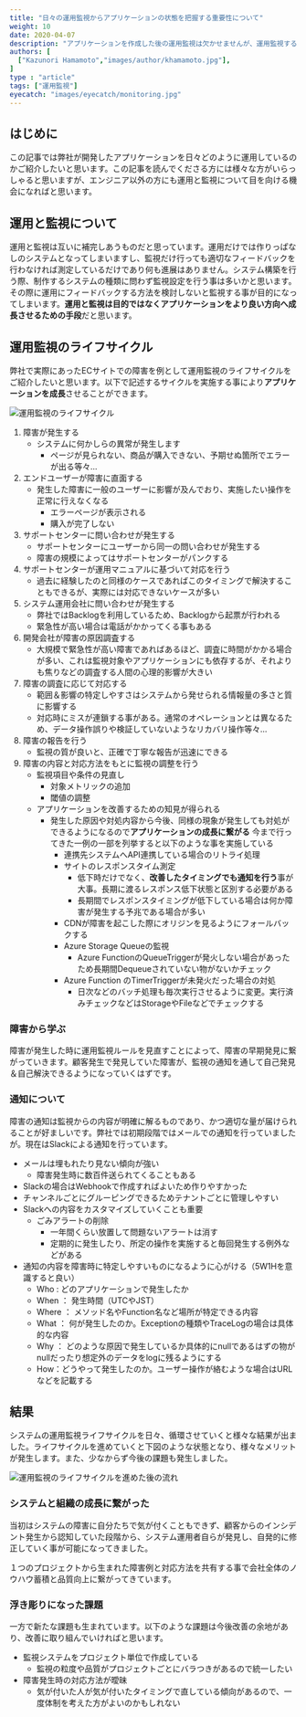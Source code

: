 ```yaml
---
title: "日々の運用監視からアプリケーションの状態を把握する重要性について"
weight: 10
date: 2020-04-07
description: "アプリケーションを作成した後の運用監視は欠かせませんが、運用監視する際のポイントをご紹介します。"
authors: [
  ["Kazunori Hamamoto","images/author/khamamoto.jpg"],
]
type : "article"
tags: ["運用監視"]
eyecatch: "images/eyecatch/monitoring.jpg"
---
```


## はじめに

この記事では弊社が開発したアプリケーションを日々どのように運用しているのかご紹介したいと思います。この記事を読んでくださる方には様々な方がいらっしゃると思いますが、エンジニア以外の方にも運用と監視について目を向ける機会になればと思います。

## 運用と監視について

運用と監視は互いに補完しあうものだと思っています。運用だけでは作りっぱなしのシステムとなってしまいますし、監視だけ行っても適切なフィードバックを行わなければ測定しているだけであり何も進展はありません。システム構築を行う際、制作するシステムの種類に問わず監視設定を行う事は多いかと思います。その際に運用にフィードバックする方法を検討しないと監視する事が目的になってしまいます。**運用と監視は目的ではなくアプリケーションをより良い方向へ成長させるための手段**だと思います。

## 運用監視のライフサイクル

弊社で実際にあったECサイトでの障害を例として運用監視のライフサイクルをご紹介したいと思います。以下で記述するサイクルを実施する事により**アプリケーションを成長**させることができます。

![運用監視のライフサイクル](../images/monitoring01.png)

1. 障害が発生する
   - システムに何かしらの異常が発生します
     - ページが見られない、商品が購入できない、予期せぬ箇所でエラーが出る等々...
2. エンドユーザーが障害に直面する
   - 発生した障害に一般のユーザーに影響が及んでおり、実施したい操作を正常に行えなくなる
     - エラーページが表示される
     - 購入が完了しない
3. サポートセンターに問い合わせが発生する
   - サポートセンターにユーザーから同一の問い合わせが発生する
   - 障害の規模によってはサポートセンターがパンクする
4. サポートセンターが運用マニュアルに基づいて対応を行う
   - 過去に経験したのと同様のケースであればこのタイミングで解決することもできるが、実際には対応できないケースが多い
5. システム運用会社に問い合わせが発生する
   - 弊社ではBacklogを利用しているため、Backlogから起票が行われる
   - 緊急性が高い場合は電話がかかってくる事もある
6. 開発会社が障害の原因調査する
   - 大規模で緊急性が高い障害であればあるほど、調査に時間がかかる場合が多い、これは監視対象やアプリケーションにも依存するが、それよりも焦りなどの調査する人間の心理的影響が大きい
7. 障害の調査に応じて対応する
   - 範囲＆影響の特定しやすさはシステムから発せられる情報量の多さと質に影響する
   - 対応時にミスが連鎖する事がある。通常のオペレーションとは異なるため、データ操作誤りや検証していないようなリカバリ操作等々...
8. 障害の報告を行う
   - 監視の質が良いと、正確で丁寧な報告が迅速にできる
9. 障害の内容と対応方法をもとに監視の調整を行う
   - 監視項目や条件の見直し
     - 対象メトリックの追加
     - 閾値の調整
   - アプリケーションを改善するための知見が得られる
     - 発生した原因や対処内容から今後、同様の現象が発生しても対処ができるようになるので**アプリケーションの成長に繋がる** 今まで行ってきた一例の一部を列挙すると以下のような事を実施している
       - 連携先システムへAPI連携している場合のリトライ処理
       - サイトのレスポンスタイム測定
         - 低下時だけでなく、**改善したタイミングでも通知を行う**事が大事。長期に渡るレスポンス低下状態と区別する必要がある
         - 長期間でレスポンスタイミングが低下している場合は何か障害が発生する予兆である場合が多い
       - CDNが障害を起こした際にオリジンを見るようにフォールバックする
       - Azure Storage Queueの監視
         - Azure FunctionのQueueTriggerが発火しない場合があったため長期間Dequeueされていない物がないかチェック
       - Azure Function のTimerTriggerが未発火だった場合の対処
         - 日次などのバッチ処理も毎次実行させるように変更。実行済みチェックなどはStorageやFileなどでチェックする

### 障害から学ぶ

障害が発生した時に運用監視ルールを見直すことによって、障害の早期発見に繋がっていきます。顧客発生で発見していた障害が、監視の通知を通して自己発見＆自己解決できるようになっていくはずです。

### 通知について

障害の通知は監視からの内容が明確に解るものであり、かつ適切な量が届けられることが好ましいです。弊社では初期段階ではメールでの通知を行っていましたが。現在はSlackによる通知を行っています。

- メールは埋もれたり見ない傾向が強い
  - 障害発生時に数百件送られてくることもある
- Slackの場合はWebhookで作成すればよいため作りやすかった
- チャンネルごとにグルーピングできるためテナントごとに管理しやすい
- Slackへの内容をカスタマイズしていくことも重要
  - ごみアラートの削除
    - 一年間くらい放置して問題ないアラートは消す
    - 定期的に発生したり、所定の操作を実施すると毎回発生する例外などがある
- 通知の内容を障害時に特定しやすいものになるように心がける（5W1Hを意識すると良い）
  - Who : どのアプリケーションで発生したか
  - When ： 発生時間（UTCやJST）
  - Where ： メソッド名やFunction名など場所が特定できる内容
  - What ： 何が発生したのか。Exceptionの種類やTraceLogの場合は具体的な内容
  - Why ： どのような原因で発生しているか具体的にnullであるはずの物がnullだったり想定外のデータをlogに残るようにする
  - How：どうやって発生したのか。ユーザー操作が絡むような場合はURLなどを記載する

## 結果

システムの運用監視ライフサイクルを日々、循環させていくと様々な結果が出ました。ライフサイクルを進めていくと下図のような状態となり、様々なメリットが発生します。また、少なからず今後の課題も発生しました。

![運用監視のライフサイクルを進めた後の流れ](../images/monitoring02.png)

### システムと組織の成長に繋がった

当初はシステムの障害に自分たちで気が付くこともできず、顧客からのインシデント発生から認知していた段階から、システム運用者自らが発見し、自発的に修正していく事が可能になってきました。

１つのプロジェクトから生まれた障害例と対応方法を共有する事で会社全体のノウハウ蓄積と品質向上に繋がってきています。

### 浮き彫りになった課題

一方で新たな課題も生まれています。以下のような課題は今後改善の余地があり、改善に取り組んでいければと思います。

- 監視システムをプロジェクト単位で作成している
  - 監視の粒度や品質がプロジェクトごとにバラつきがあるので統一したい
- 障害発生時の対応方法が曖昧
  - 気が付いた人が気が付いたタイミングで直している傾向があるので、一度体制を考えた方がよいのかもしれない
